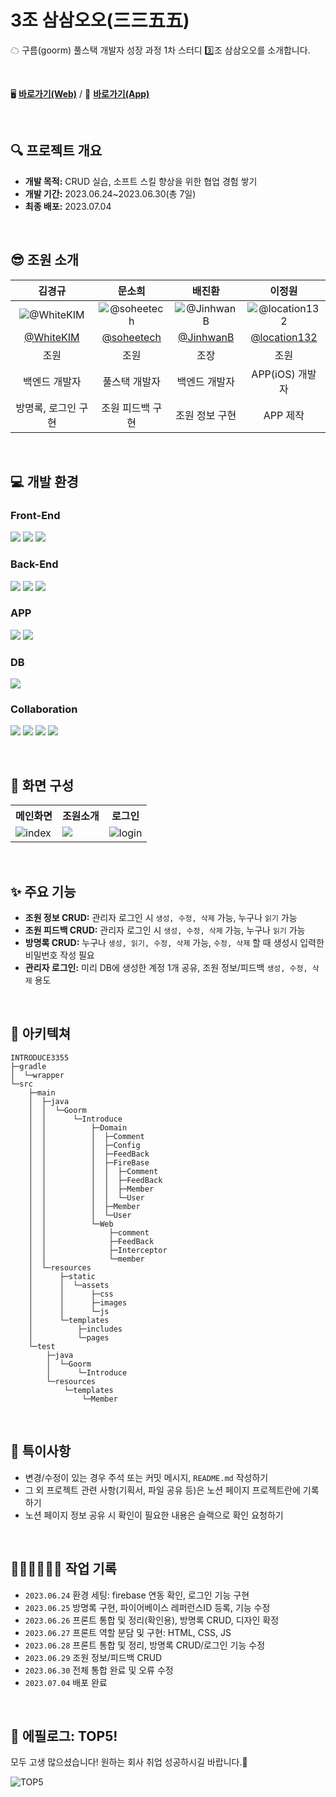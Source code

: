 # 3조 삼삼오오(三三五五)
☁ 구름(goorm) 풀스택 개발자 성장 과정 1차 스터디 3️⃣조 삼삼오오를 소개합니다.

<br />

🖥 [**바로가기(Web)**](https://port-0-introduce3355-private-20zynm2mljnlngk9.sel4.cloudtype.app/) / 📱 [**바로가기(App)**](https://goorm-fullstack.github.io/Introduce3355-App/)

<br />

## 🔍 프로젝트 개요
- **개발 목적:** CRUD 실습, 소프트 스킬 향상을 위한 협업 경험 쌓기
- **개발 기간:** 2023.06.24~2023.06.30(총 7일)
- **최종 배포:** 2023.07.04

<br />

## 😎 조원 소개

| 김경규 | 문소희 | 배진환 | 이정원 |
| :-: | :-: | :-: | :-: |
| ![@WhiteKIM](https://github.com/goorm-fullstack/Introduce-3355/assets/121299334/24f71bb9-12bb-4b29-9e2b-73461af0635d) | ![@soheetech](https://github.com/goorm-fullstack/Introduce-3355/assets/121299334/24c6f23b-8952-4e02-9347-ba42f5b67bc8)|![@JinhwanB](https://github.com/goorm-fullstack/Introduce-3355/assets/121299334/c503b06b-188f-4041-abf8-4041093d80a0) |![@location132](https://avatars.githubusercontent.com/u/132702102?s=400&u=6f737d6488385275e81424b52b6bcdc96fa3ce6a&v=4)|
| [@WhiteKIM](https://github.com/WhiteKIM) | [@soheetech](https://github.com/soheetech) | [@JinhwanB](https://github.com/JinhwanB) | [@location132](https://github.com/location132) |
| 조원 | 조원 | 조장 | 조원 |
| 백엔드 개발자 | 풀스택 개발자 | 백엔드 개발자 | APP(iOS) 개발자 |
| 방명록, 로그인 구현 | 조원 피드백 구현 | 조원 정보 구현 | APP 제작 |

<br />

## 💻 개발 환경


### Front-End
<img src="https://img.shields.io/badge/html5-E34F26?style=for-the-badge&logo=html5&logoColor=white"> <img src="https://img.shields.io/badge/css-1572B6?style=for-the-badge&logo=css3&logoColor=white"> <img src="https://img.shields.io/badge/javascript-F7DF1E?style=for-the-badge&logo=javascript&logoColor=black">


### Back-End
<img src="https://img.shields.io/badge/java 17-007396?style=for-the-badge&logo=java&logoColor=white"> <img src="https://img.shields.io/badge/spring 3.1.0-6DB33F?style=for-the-badge&logo=spring&logoColor=white"> <img src="https://img.shields.io/badge/thymeleaf-005F0F?style=for-the-badge&logo=thymeleaf&logoColor=white">


### APP
<img src="https://img.shields.io/badge/Dart-0175C2?style=for-the-badge&logo=Dart&logoColor=white"> <img src="https://img.shields.io/badge/flutter-02569B?style=for-the-badge&logo=flutter&logoColor=white">


### DB
<img src="https://img.shields.io/badge/firebase-FFCA28?style=for-the-badge&logo=firebase&logoColor=black">


### Collaboration
<img src="https://img.shields.io/badge/Notion-000000?style=for-the-badge&logo=Notion&logoColor=white"> <img src="https://img.shields.io/badge/Discord-5865F2?style=for-the-badge&logo=Discord&logoColor=white"> <img src="https://img.shields.io/badge/Slack-4A154B?style=for-the-badge&logo=Slack&logoColor=white"> <img src="https://img.shields.io/badge/github-181717?style=for-the-badge&logo=github&logoColor=white">

<br />

## 📝 화면 구성

<table>
	<tr>
		<th>메인화면</th>
		<th>조원소개</th>
		<th>로그인</th>
	</tr>
	<tr>
		<td valign="top"><img src="https://github.com/goorm-fullstack/Introduce3355/assets/121299334/717a75b0-846b-40ff-85ed-582ee328cce9" alt="index"></td>
		<td valign="top"><img src="https://github.com/goorm-fullstack/Introduce3355/assets/121299334/f604ef20-d9d8-4fbc-a965-febbbd137d4b"></td>
		<td valign="top"><img src="https://github.com/goorm-fullstack/Introduce3355/assets/121299334/95f61ccd-b47b-4f0b-95e2-3368a8dc8005" alt="login"></td>
	</tr>
</table>

<br />

## ✨ 주요 기능
- **조원 정보 CRUD:** 관리자 로그인 시 `생성, 수정, 삭제` 가능, 누구나 `읽기` 가능
- **조원 피드백 CRUD:** 관리자 로그인 시 `생성, 수정, 삭제` 가능, 누구나 `읽기` 가능
- **방명록 CRUD:** 누구나 `생성, 읽기, 수정, 삭제` 가능, `수정, 삭제` 할 때 생성시 입력한 비밀번호 작성 필요
- **관리자 로그인:** 미리 DB에 생성한 계정 1개 공유, 조원 정보/피드백 `생성, 수정, 삭제` 용도

<br />

## 📁 아키텍쳐

```
INTRODUCE3355
├─gradle
│  └─wrapper
└─src
    ├─main
    │  ├─java
    │  │  └─Goorm
    │  │      └─Introduce
    │  │          ├─Domain
    │  │          │  ├─Comment
    │  │          │  ├─Config
    │  │          │  ├─FeedBack
    │  │          │  ├─FireBase
    │  │          │  │  ├─Comment
    │  │          │  │  ├─FeedBack
    │  │          │  │  ├─Member
    │  │          │  │  └─User
    │  │          │  ├─Member
    │  │          │  └─User
    │  │          └─Web
    │  │              ├─comment
    │  │              ├─FeedBack
    │  │              ├─Interceptor
    │  │              └─member
    │  └─resources
    │      ├─static
    │      │  └─assets
    │      │      ├─css
    │      │      ├─images
    │      │      └─js
    │      └─templates
    │          ├─includes
    │          └─pages
    └─test
        ├─java
        │  └─Goorm
        │      └─Introduce
        └─resources
            └─templates
                └─Member
```

<br />

## 📌 특이사항
- 변경/수정이 있는 경우 주석 또는 커밋 메시지, `README.md` 작성하기
- 그 외 프로젝트 관련 사항(기획서, 파일 공유 등)은 노션 페이지 프로젝트란에 기록하기
- 노션 페이지 정보 공유 시 확인이 필요한 내용은 슬랙으로 확인 요청하기

<br />

## 👩🏻‍💻👨🏻‍💻 작업 기록

- `2023.06.24` 환경 세팅: firebase 연동 확인, 로그인 기능 구현
- `2023.06.25` 방명록 구현, 파이어베이스 레퍼런스ID 등록, 기능 수정
- `2023.06.26` 프론트 통합 및 정리(확인용), 방명록 CRUD, 디자인 확정
- `2023.06.27` 프론트 역할 분담 및 구현: HTML, CSS, JS
- `2023.06.28` 프론트 통합 및 정리, 방명록 CRUD/로그인 기능 수정
- `2023.06.29` 조원 정보/피드백 CRUD
- `2023.06.30` 전체 통합 완료 및 오류 수정
- `2023.07.04` 배포 완료

<br />

## 🎉 에필로그: TOP5!
모두 고생 많으셨습니다! 원하는 회사 취업 성공하시길 바랍니다.🤗

![TOP5](https://github.com/goorm-fullstack/Introduce3355/assets/121299334/0730bdc3-df47-4fb4-8896-746c7a74cd07)
